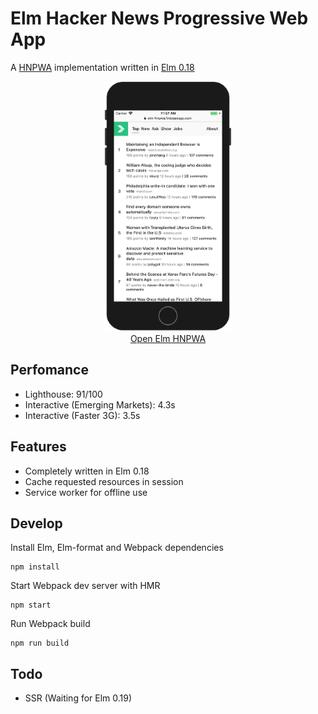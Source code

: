 # Elm Hacker News Progressive Web App
A [HNPWA](https://hnpwa.com) implementation written in [Elm 0.18](http://elm-lang.org)

<p align="center">
    <a href="https://elm-hnpwa.firebaseapp.com" rel="noopener" target="_blank">
        <img alt="Site screenshot" src="elm-mobile.png" height="400">
    <br>
        Open Elm HNPWA
    </a>
</p>

## Perfomance
- Lighthouse: 91/100
- Interactive (Emerging Markets): 4.3s
- Interactive (Faster 3G): 3.5s

## Features
- Completely written in Elm 0.18
- Cache requested resources in session
- Service worker for offline use

## Develop
Install Elm, Elm-format and Webpack dependencies
```
npm install
```
Start Webpack dev server with HMR

```
npm start
```
Run Webpack build

```
npm run build
```

## Todo
- SSR (Waiting for Elm 0.19)
